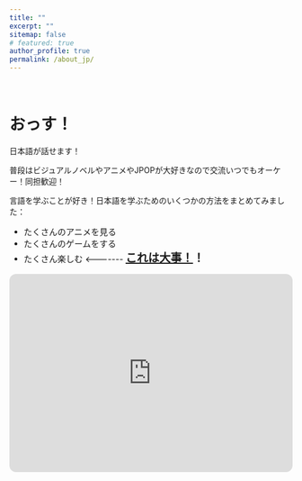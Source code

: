 ```yaml
---
title: ""
excerpt: ""
sitemap: false
# featured: true
author_profile: true
permalink: /about_jp/
---
```

&nbsp;
&nbsp;
# おっす！

日本語が話せます！

普段はビジュアルノベルやアニメやJPOPが大好きなので交流いつでもオーケー！同担歓迎！

言語を学ぶことが好き！日本語を学ぶためのいくつかの方法をまとめてみました：

<ul style="font-size: 15px;">
  <li>たくさんのアニメを見る</li>
  <li>たくさんのゲームをする</li>
  <li>たくさん楽しむ <------- <strong style="font-size: 20px"><u>これは大事！</u>！</strong></li>
</ul>


<!-- Spotify player embed -->
<iframe style="border-radius:12px" src="https://open.spotify.com/embed/track/1mWN1USPKg632qQXG9sfDL?utm_source=generator" width="100%" height="352" frameBorder="0" allowfullscreen="" allow="autoplay; clipboard-write; encrypted-media; fullscreen; picture-in-picture" loading="lazy"></iframe>

